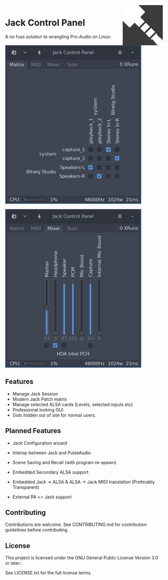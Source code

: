 <img src="images/logo.png" align="right" width="128">

# Jack Control Panel

A no fuss solution to wrangling Pro-Audio on Linux:

![Audio Matrix Tab Screenshot](/images/Matrix.png)

![Audio Mixer Tab Screenshot](/images/Mixer.png)

## Features
  *  Manage Jack Session
  *  Modern Jack Patch matrix
  *  Manage selected ALSA cards (Levels, selected inputs etc)
  *  Professional looking GUI
  *  Guts hidden out of site for normal users.


## Planned Features

  *  Jack Configuration wizard
  *  Interop between Jack and PulseAudio

  *  Scene Saving and Recall (with program re-spawn)

  *  Embedded Secondary ALSA support
  *  Embedded Jack → ALSA & ALSA → Jack MIDI translation (Preferably Transparent)
  *  External PA <> Jack support

## Contributing

Contributions are welcome. See CONTRIBUTING.md for contribution guidelines before contributing.

## License

This project is licensed under the GNU General Public License Version 3.0 or later.:

See LICENSE.txt for the full license terms.
